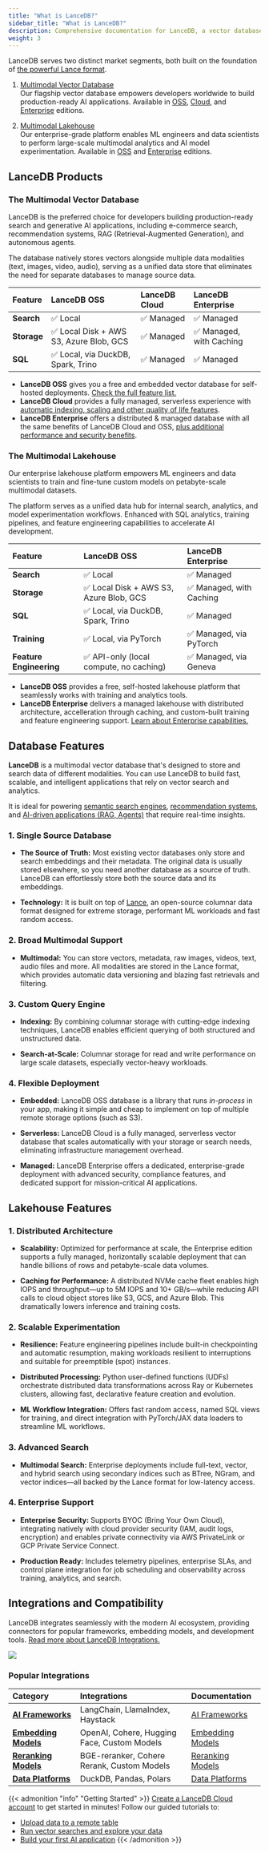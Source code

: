 ```yaml
---
title: "What is LanceDB?"
sidebar_title: "What is LanceDB?"
description: Comprehensive documentation for LanceDB, a vector database for AI applications. Includes guides, tutorials, API references, and best practices for vector search and data management.
weight: 3
---
```


LanceDB serves two distinct market segments, both built on the foundation of [the powerful Lance format](/docs/overview/lance).

1. [Multimodal Vector Database](#the-multimodal-vector-database) </br>
Our flagship vector database empowers developers worldwide to build production-ready AI applications. Available in [OSS](/docs/overview/features), [Cloud](https://cloud.lancedb.com), and [Enterprise](/docs/overview/enterprise) editions. 

2. [Multimodal Lakehouse](#the-multimodal-lakehouse) </br>
Our enterprise-grade platform enables ML engineers and data scientists to perform large-scale multimodal analytics and AI model experimentation. Available in [OSS](/docs/overview/features) and [Enterprise](/docs/overview/enterprise) editions.

## LanceDB Products

### The Multimodal Vector Database

LanceDB is the preferred choice for developers building production-ready search and generative AI applications, including e-commerce search, recommendation systems, RAG (Retrieval-Augmented Generation), and autonomous agents.

The database natively stores vectors alongside multiple data modalities (text, images, video, audio), serving as a unified data store that eliminates the need for separate databases to manage source data.

| Feature | LanceDB OSS | LanceDB Cloud | LanceDB Enterprise |
| :----- | :----- | :----- | :----- |
| **Search** | ✅ Local | ✅ Managed | ✅ Managed  |
| **Storage** | ✅ Local Disk + AWS S3, Azure Blob, GCS | ✅ Managed  | ✅ Managed, with Caching |
| **SQL** | ✅ Local, via DuckDB, Spark, Trino | ✅ Managed  | ✅ Managed  |

- **LanceDB OSS** gives you a free and embedded vector database for self-hosted deployments. [Check the full feature list.](/docs/overview/features/)
- **LanceDB Cloud** provides a fully managed, serverless experience with [automatic indexing, scaling and other quality of life features](/docs/overview/cloud/). 
- **LanceDB Enterprise** offers a distributed & managed database with all the same benefits of LanceDB Cloud and OSS, [plus additional performance and security benefits](/docs/overview/enterprise/overview/).


### The Multimodal Lakehouse

Our enterprise lakehouse platform empowers ML engineers and data scientists to train and fine-tune custom models on petabyte-scale multimodal datasets.

The platform serves as a unified data hub for internal search, analytics, and model experimentation workflows. Enhanced with SQL analytics, training pipelines, and feature engineering capabilities to accelerate AI development.

| Feature | LanceDB OSS  | LanceDB Enterprise |
| :----- | :----- | :----- |
| **Search** | ✅ Local| ✅ Managed   |
| **Storage** | ✅ Local Disk + AWS S3, Azure Blob, GCS |  ✅ Managed, with Caching |
| **SQL** | ✅ Local, via DuckDB, Spark, Trino |  ✅ Managed |
| **Training** | ✅ Local, via PyTorch |  ✅ Managed, via PyTorch  |
| **Feature Engineering** | ✅ API-only (local compute, no caching) | ✅ Managed, via Geneva  |

- **LanceDB OSS** provides a free, self-hosted lakehouse platform that seamlessly works with training and analytics tools. 
- **LanceDB Enterprise** delivers a managed lakehouse with distributed architecture, accelleration through caching, and custom-built training and feature engineering support. [Learn about Enterprise capabilities.](/docs/overview/enterprise/overview/)

## Database Features

**LanceDB** is a multimodal vector database that's designed to store and search data of different modalities. You can use LanceDB to build fast, scalable, and intelligent applications that rely on vector search and analytics. 

It is ideal for powering [semantic search engines](/docs/tutorials/vector-search/), [recommendation systems](/docs/tutorials/vector-search/), and [AI-driven applications (RAG, Agents)](/docs/tutorials/rag/) that require real-time insights.

### 1. Single Source Database

- **The Source of Truth:** Most existing vector databases only store and search embeddings and their metadata. The original data is usually stored elsewhere, so you need another database as a source of truth. LanceDB can effortlessly store both the source data and its embeddings.

- **Technology:** It is built on top of [Lance](https://github.com/lancedb/lance), an open-source columnar data format designed for extreme storage, performant ML workloads and fast random access.

### 2. Broad Multimodal Support

- **Multimodal:** You can store vectors, metadata, raw images, videos, text, audio files and more. All modalities are stored in the Lance format, which provides automatic data versioning and blazing fast retrievals and filtering.

### 3. Custom Query Engine 

- **Indexing:** By combining columnar storage with cutting-edge indexing techniques, LanceDB enables efficient querying of both structured and unstructured data. 

- **Search-at-Scale:** Columnar storage for read and write performance on large scale datasets, especially vector-heavy workloads.

### 4. Flexible Deployment

- **Embedded:** LanceDB OSS database is a library that runs *in-process* in your app, making it simple and cheap to implement on top of multiple remote storage options (such as S3). 

- **Serverless:** LanceDB Cloud is a fully managed, serverless vector database that scales automatically with your storage or search needs, eliminating infrastructure management overhead.

- **Managed:** LanceDB Enterprise offers a dedicated, enterprise-grade deployment with advanced security, compliance features, and dedicated support for mission-critical AI applications.

## Lakehouse Features

### 1. Distributed Architecture

- **Scalability:** Optimized for performance at scale, the Enterprise edition supports a fully managed, horizontally scalable deployment that can handle billions of rows and petabyte-scale data volumes.

- **Caching for Performance:** A distributed NVMe cache fleet enables high IOPS and throughput—up to 5M IOPS and 10+ GB/s—while reducing API calls to cloud object stores like S3, GCS, and Azure Blob. This dramatically lowers inference and training costs.

### 2. Scalable Experimentation

- **Resilience:** Feature engineering pipelines include built-in checkpointing and automatic resumption, making workloads resilient to interruptions and suitable for preemptible (spot) instances.

- **Distributed Processing:** Python user-defined functions (UDFs) orchestrate distributed data transformations across Ray or Kubernetes clusters, allowing fast, declarative feature creation and evolution.

- **ML Workflow Integration:** Offers fast random access, named SQL views for training, and direct integration with PyTorch/JAX data loaders to streamline ML workflows.

### 3. Advanced Search 

- **Multimodal Search:** Enterprise deployments include full-text, vector, and hybrid search using secondary indices such as BTree, NGram, and vector indices—all backed by the Lance format for low-latency access.

### 4. Enterprise Support

- **Enterprise Security:** Supports BYOC (Bring Your Own Cloud), integrating natively with cloud provider security (IAM, audit logs, encryption) and enables private connectivity via AWS PrivateLink or GCP Private Service Connect.

- **Production Ready:** Includes telemetry pipelines, enterprise SLAs, and control plane integration for job scheduling and observability across training, analytics, and search.

## Integrations and Compatibility

LanceDB integrates seamlessly with the modern AI ecosystem, providing connectors for popular frameworks, embedding models, and development tools. [Read more about LanceDB Integrations.](/docs/integrations/)

![](/assets/docs/ecosystem-illustration.png)

### Popular Integrations

| Category | Integrations | Documentation |
|:---|:---|:---|
| **[AI Frameworks](/docs/integrations/frameworks/)** | LangChain, LlamaIndex, Haystack | [AI Frameworks](/docs/integrations/frameworks/) |
| **[Embedding Models](/docs/integrations/embedding/)** | OpenAI, Cohere, Hugging Face, Custom Models | [Embedding Models](/docs/integrations/embedding/) |
| **[Reranking Models](/docs/integrations/reranking/)** | BGE-reranker, Cohere Rerank, Custom Models | [Reranking Models](/docs/integrations/reranking/) |
| **[Data Platforms](/docs/integrations/platforms/)** | DuckDB, Pandas, Polars | [Data Platforms](/docs/integrations/platforms/) |

{{< admonition "info" "Getting Started" >}}
[Create a LanceDB Cloud account](https://accounts.lancedb.com/sign-up) to get started in minutes! Follow our guided tutorials to:
- [Upload data to a remote table](/docs/quickstart/basic-usage/)
- [Run vector searches and explore your data](/docs/quickstart/basic-usage/)
- [Build your first AI application](/docs/tutorials/)
{{< /admonition >}}